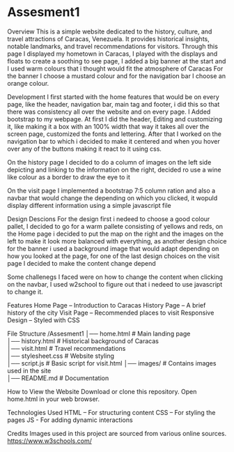 # Assesment1

Overview
This is a simple website dedicated to the history, culture, and travel attractions of Caracas, Venezuela. It provides historical insights, notable landmarks, and travel recommendations for visitors.
Through this page I displayed my hometown in Caracas, I played with the displays and floats to create a soothing to see page, I added a big banner at the start and I used warm colours that i thought would fit the atmosphere of Caracas
For the banner I choose a mustard colour and for the navigation bar I choose an orange colour.

Development
I first started with the home features that would be on every page, like the header, navigation bar, main tag and footer, i did this so that there was consistency all over the website and on every page. I Added bootstrap to my webpage.
At first I did the header, Editing and customizing it, like making it a box with an 100% width that way it takes all over the screen page, customized the fonts and lettering. After that I worked on the navigation bar to which i decided to make it 
centered and when you hover over any of the buttons making it react to it using css.

On the history page I decided to do a column of images on the left side depicting and linking to the information on the right, decided ro use a wine like colour as a border to draw the eye to it

On the visit page I implemented a bootstrap 7:5 column ration and also a navbar that would change the depending on which you clicked, it wopuld display different information using a simple javascript file

Design Descions
For the design first i nedeed to choose a good colour pallet, I decided to go for a warm pallete consisting of yellows and reds, on the Home page i decided to put the map on the right and the images on the left to make it look more balanced with everything,
as another design choice for the banner i used a background image that would adapt depending on how you looked at the page, for one of the last design choices on the visit page I decided to make the content change depend

Some challenegs I faced were on how to change the content when clicking on the navbar, I used w2school to figure out that i nedeed to use javascript to change it.

Features
Home Page – Introduction to Caracas
History Page – A brief history of the city
Visit Page – Recommended places to visit
Responsive Design – Styled with CSS

File Structure
/Assesment1
│── home.html              # Main landing page  
│── history.html       # Historical background of Caracas  
│── visit.html         # Travel recommendations  
│── stylesheet.css     # Website styling  
│── script.js          # Basic script for visit.html
│── images/            # Contains images used in the site  
│── README.md          # Documentation  

How to View the Website
Download or clone this repository.
Open home.html in your web browser.

Technologies Used
HTML – For structuring content
CSS – For styling the pages
JS - For adding dynamic interactions

Credits
Images used in this project are sourced from various online sources.
https://www.w3schools.com/
